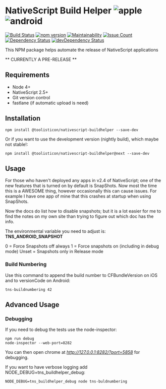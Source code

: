 # NativeScript Build Helper ![apple](https://cdn3.iconfinder.com/data/icons/picons-social/57/16-apple-32.png) ![android](https://cdn4.iconfinder.com/data/icons/logos-3/228/android-32.png)

[![Build Status](https://travis-ci.org/toolisticon/nativescript-buildhelper.svg?branch=master)](https://travis-ci.org/toolisticon/nativescript-buildhelper)
[![npm version](https://badge.fury.io/js/%40toolisticon%2Fnativescript-buildhelper.svg)](https://badge.fury.io/js/%40toolisticon%2Fnativescript-buildhelper)
[![Maintainability](https://api.codeclimate.com/v1/badges/ed77fd2de5888c6a3300/maintainability)](https://codeclimate.com/github/toolisticon/nativescript-buildhelper/maintainability)
[![Issue Count](https://codeclimate.com/github/toolisticon/nativescript-buildhelper/badges/issue_count.svg)](https://codeclimate.com/github/toolisticon/nativescript-buildhelper) 
[![Dependency Status](https://david-dm.org/toolisticon/nativescript-buildhelper.svg)](https://david-dm.org/toolisticon/nativescript-buildhelper) 
[![devDependency Status](https://david-dm.org/toolisticon/nativescript-buildhelper/dev-status.svg)](https://david-dm.org/toolisticon/nativescript-buildhelper#info=devDependencies)

This NPM package helps automate the release of NativeScript applications

** CURRENTLY A PRE-RELEASE **

## Requirements

* Node 4+
* NativeScript 2.5+
* Git version control
* fastlane (if automatic upload is need)

## Installation

```
npm install @toolisticon/nativescript-buildhelper --save-dev
```

Or if you want to use the development version (nightly build), which maybe not stable!:

```
npm install @toolisticon/nativescript-buildhelper@next --save-dev
```

## <a name="usage"></a> Usage

For those who haven't deployed any apps in v2.4 of NativeScript; one of the new features that is turned on by default is SnapShots.    Now most the time this is a AWESOME thing, however occasionally this can cause issues.   For example I have one app of mine that this crashes at startup when using SnapShots.

Now the docs do list how to disable snapshots; but it is a lot easier for me to find the notes on my own site than trying to figure out which doc has the info.

The environmental variable you need to adjust is: <strong>TNS_ANDROID_SNAPSHOT</strong>

0 = Force Snapshots off always
1 = Force snapshots on (including in debug mode)
Unset = Snapshots only in Release mode

### <a name="buildnumbering"></a> Build Numbering

Use this command to append the build number to CFBundleVersion on iOS and to versionCode on Android:

```
tns-buildnumbering 42
```

## Advanced Usage

### Debugging

If you need to debug the tests use the node-inspector:
```
npm run debug
node-inspector --web-port=8282
```

You can then open chrome at *http://127.0.0.1:8282/?port=5858* for debugging.

If you want to have verbose logging add NODE_DEBUG=tns_buildhelper_debug:

```
NODE_DEBUG=tns_buildhelper_debug node tns-buldnumbering
```
